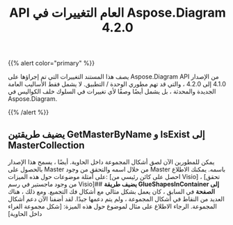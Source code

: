 ﻿---
title: API العام التغييرات في Aspose.Diagram 4.2.0
type: docs
weight: 30
url: /ar/net/public-api-changes-in-aspose-diagram-4-2-0/
---
{{% alert color="primary" %}} 

يصف هذا المستند التغييرات التي تم إجراؤها على Aspose.Diagram API من الإصدار 4.1.0 إلى 4.2.0 ، والتي قد تهم مطوري الوحدة / التطبيق. لا يشمل فقط الأساليب العامة الجديدة والمحدثة ، بل يشمل أيضًا وصفًا لأي تغييرات في السلوك خلف الكواليس في Aspose.Diagram.

{{% /alert %}} 
## **يضيف طريقتين GetMasterByName و IsExist إلى MasterCollection**
يمكن للمطورين الآن لصق أشكال المجموعة داخل الحاوية. أيضًا ، يسمح هذا الإصدار بالحصول على Master من خلال اسمه والتحقق من وجود Master باسمه. يمكنك الاطلاع على أمثلة موضوعات حول هذه الميزات: [احصل على كائن رئيسي من Visio] ، [تحقق من وجود ماجستير في رسم Visio]## **يضيف طريقة GlueShapesInContainer إلى الصفحة**
في السابق ، كان يعمل بشكل مثالي مع أشكال فك التجميع. ومع ذلك ، هناك العديد من النقاط في أشكال المجموعة ، ولم يتم دعمها جيدًا. لقد أضفنا الآن دعم أشكال المجموعة. الرجاء الاطلاع على مثال لموضوع حول هذه الميزة: [شكل مجموعة الغراء داخل الحاوية]